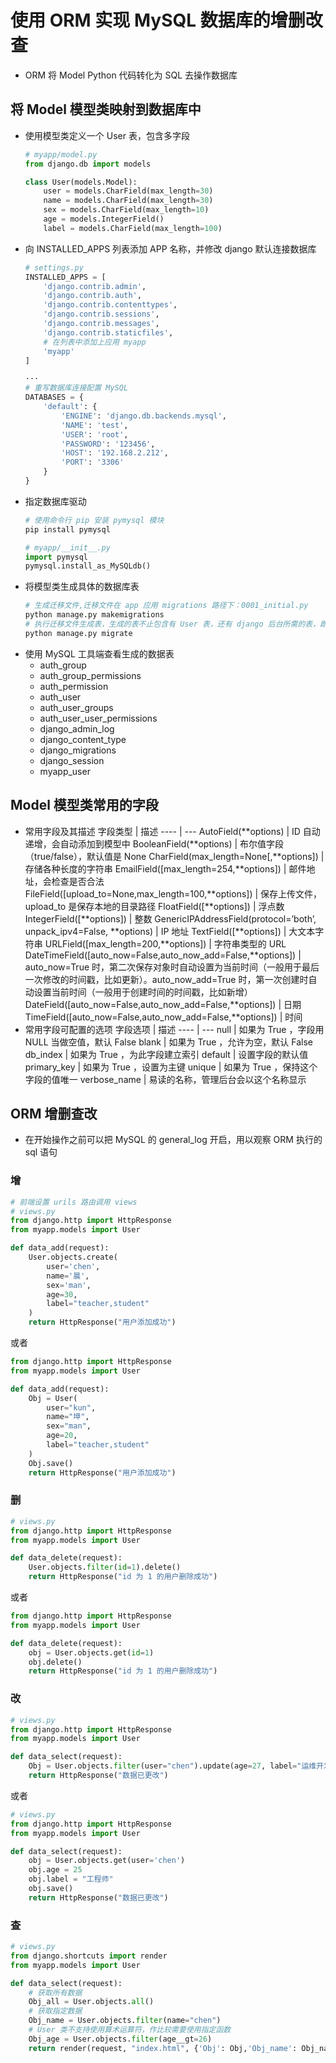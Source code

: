 # 使用 ORM 实现 MySQL 数据库的增删改查
- ORM 将 Model Python 代码转化为 SQL 去操作数据库
## 将 Model 模型类映射到数据库中
- 使用模型类定义一个 User 表，包含多字段
    ```python
    # myapp/model.py
    from django.db import models

    class User(models.Model):
        user = models.CharField(max_length=30)
        name = models.CharField(max_length=30)
        sex = models.CharField(max_length=10)
        age = models.IntegerField()
        label = models.CharField(max_length=100)
    ```
- 向 INSTALLED_APPS 列表添加 APP 名称，并修改 django 默认连接数据库
    ```python
    # settings.py
    INSTALLED_APPS = [
        'django.contrib.admin',
        'django.contrib.auth',
        'django.contrib.contenttypes',
        'django.contrib.sessions',
        'django.contrib.messages',
        'django.contrib.staticfiles',
        # 在列表中添加上应用 myapp
        'myapp'
    ]

    ···
    # 重写数据库连接配置 MySQL
    DATABASES = {
        'default': {
            'ENGINE': 'django.db.backends.mysql',
            'NAME': 'test',
            'USER': 'root',
            'PASSWORD': '123456',
            'HOST': '192.168.2.212',
            'PORT': '3306'
        }
    }
    ```
- 指定数据库驱动
    ```bash
    # 使用命令行 pip 安装 pymysql 模块
    pip install pymysql
    ```
    ```python
    # myapp/__init__.py
    import pymysql
    pymysql.install_as_MySQLdb()
    ```
- 将模型类生成具体的数据库表
    ```python
    # 生成迁移文件,迁移文件在 app 应用 migrations 路径下：0001_initial.py
    python manage.py makemigrations
    # 执行迁移文件生成表，生成的表不止包含有 User 表，还有 django 后台所需的表，即 INSTALLED_APPS 列表下所有的应用都会生成表
    python manage.py migrate
    ```
- 使用 MySQL 工具端查看生成的数据表
    - auth_group
    - auth_group_permissions
    - auth_permission
    - auth_user
    - auth_user_groups
    - auth_user_user_permissions
    - django_admin_log
    - django_content_type
    - django_migrations
    - django_session
    - myapp_user

## Model 模型类常用的字段
- 常用字段及其描述
    字段类型 | 描述
    ---- | ---
    AutoField(**options) | ID 自动递增，会自动添加到模型中
    BooleanField(**options) | 布尔值字段（true/false），默认值是 None
    CharField(max_length=None[,**options]) | 存储各种长度的字符串
    EmailField([max_length=254,**options]) | 邮件地址，会检查是否合法
    FileField([upload_to=None,max_length=100,**options]) | 保存上传文件， upload_to 是保存本地的目录路径
    FloatField([**options]) | 浮点数
    IntegerField([**options]) | 整数
    GenericIPAddressField(protocol=’both’, unpack_ipv4=False, **options) |  IP 地址
    TextField([**options]) | 大文本字符串
    URLField([max_length=200,**options]) | 字符串类型的 URL
    DateTimeField([auto_now=False,auto_now_add=False,**options]) | auto_now=True 时，第二次保存对象时自动设置为当前时间（一般用于最后一次修改的时间戳，比如更新）。auto_now_add=True 时，第一次创建时自动设置当前时间（一般用于创建时间的时间戳，比如新增）
    DateField([auto_now=False,auto_now_add=False,**options]) | 日期
    TimeField([auto_now=False,auto_now_add=False,**options]) | 时间
- 常用字段可配置的选项
    字段选项 | 描述
    ---- | ---
    null | 如果为 True ，字段用 NULL 当做空值，默认 False
    blank | 如果为 True ，允许为空，默认 False
    db_index | 如果为 True ，为此字段建立索引
    default | 设置字段的默认值
    primary_key | 如果为 True ，设置为主键
    unique | 如果为 True ，保持这个字段的值唯一
    verbose_name | 易读的名称，管理后台会以这个名称显示

## ORM 增删查改
- 在开始操作之前可以把 MySQL 的 general_log 开启，用以观察 ORM 执行的 sql 语句
### 增
```python
# 前端设置 urils 路由调用 views
# views.py
from django.http import HttpResponse
from myapp.models import User

def data_add(request):
    User.objects.create(
        user='chen',
        name='晨',
        sex='man',
        age=30,
        label="teacher,student"
    )
    return HttpResponse("用户添加成功")
```
或者
```python
from django.http import HttpResponse
from myapp.models import User

def data_add(request):
    Obj = User(
        user="kun",
        name="坤",
        sex="man",
        age=20,
        label="teacher,student"
    )
    Obj.save()
    return HttpResponse("用户添加成功")
```
### 删
```python
# views.py
from django.http import HttpResponse
from myapp.models import User

def data_delete(request):
    User.objects.filter(id=1).delete()
    return HttpResponse("id 为 1 的用户删除成功")
```
或者
```python
from django.http import HttpResponse
from myapp.models import User

def data_delete(request):
    obj = User.objects.get(id=1)
    obj.delete()
    return HttpResponse("id 为 1 的用户删除成功")
```
### 改
```python
# views.py
from django.http import HttpResponse
from myapp.models import User

def data_select(request):
    Obj = User.objects.filter(user="chen").update(age=27, label="运维开发")
    return HttpResponse("数据已更改")
```
或者
```python
# views.py
from django.http import HttpResponse
from myapp.models import User

def data_select(request):
    obj = User.objects.get(user='chen')
    obj.age = 25
    obj.label = "工程师"
    obj.save()
    return HttpResponse("数据已更改")
```
### 查
```python
# views.py
from django.shortcuts import render
from myapp.models import User

def data_select(request):
    # 获取所有数据
    Obj_all = User.objects.all()
    # 获取指定数据
    Obj_name = User.objects.filter(name="chen")
    # User 类不支持使用算术运算符，作比较需要使用指定函数
    Obj_age = User.objects.filter(age__gt=26)
    return render(request, "index.html", {'Obj': Obj,'Obj_name': Obj_name,'Obj_age': Obj_age})
```